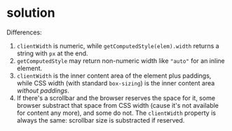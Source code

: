 # solution

Differences:

1. `clientWidth` is numeric, while `getComputedStyle(elem).width` returns a string with `px` at the end.
2. `getComputedStyle` may return non-numeric width like `"auto"` for an inline element.
3. `clientWidth` is the inner content area of the element plus paddings, while CSS width \(with standard `box-sizing`\) is the inner content area _without paddings_.
4. If there's a scrollbar and the browser reserves the space for it, some browser substract that space from CSS width \(cause it's not available for content any more\), and some do not. The `clientWidth` property is always the same: scrollbar size is substracted if reserved.

